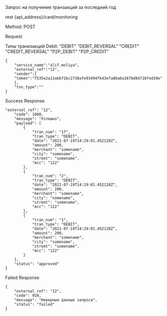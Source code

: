 Запрос на получение транзакций за последний год

rest {api_address}/card/monitoring

Method: POST

Request


Типы транизакций Debit:
 "DEBIT"
 "DEBIT_REVERSAL"
 "CREDIT"
 "CREDIT_REVERSAL"
 "P2P_DEBIT"
 "P2P_CREDIT"


```
{
    "service_name":"alif.moliya",
    "external_ref":"12",
    "sender":{
    "token":"f535e2a13abbf2bc2738afe93494fk43efa06a6a167bd84718fed39e"
    },
    "txn_type":""
}
```

Success Response

```
"external_ref": "12",
    "code": 1000,
    "message": "Успешно",
    "payload": [
        {
            "tran_num": "17",
            "tran_type": "DEBIT",
            "date": "2021-07-19T14:29:01.452128Z",
            "amount": 200,
            "merchant": "somename",
            "city": "somename",
            "street": "somename",
            "mcc": "122"
        },
        {
            "tran_num": "2",
            "tran_type": "DEBIT",
            "date": "2021-07-19T14:29:01.452128Z",
            "amount": 200,
            "merchant": "somename",
            "city": "somename",
            "street": "somename",
            "mcc": "122"
        },
        {
            "tran_num": "1",
            "tran_type": "DEBIT",
            "date": "2021-07-19T14:29:01.452128Z",
            "amount": 200,
            "merchant": "somename",
            "city": "somename",
            "street": "somename",
            "mcc": "122"
        }
    ],
    "status": "approved"
}

```

Failed Response

```
{
    "external_ref": "12",
    "code": 910,
    "message": "Неверные данные запроса",
    "status": "failed"
}

```


